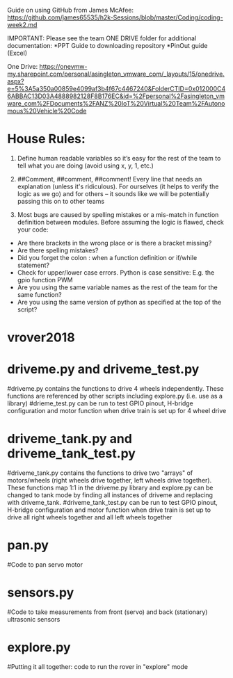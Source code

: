 Guide on using GitHub from James McAfee:
https://github.com/james65535/h2k-Sessions/blob/master/Coding/coding-week2.md

IMPORTANT: Please see the team ONE DRIVE folder for additional documentation:
*PPT Guide to downloading repository
*PinOut guide (Excel)

One Drive: https://onevmw-my.sharepoint.com/personal/asingleton_vmware_com/_layouts/15/onedrive.aspx?e=5%3A5a350a00859e4099af3b4f67c4467240&FolderCTID=0x012000C46ABBAC13D03A4888982128F8B176EC&id=%2Fpersonal%2Fasingleton_vmware_com%2FDocuments%2FANZ%20IoT%20Virtual%20Team%2FAutonomous%20Vehicle%20Code

# House Rules:

1. Define human readable variables so it’s easy for the rest of the team to tell what  you are doing (avoid using x, y, 1, etc.)
 
2. ##Comment, ##comment, ##comment! Every line that needs an explanation (unless it's ridiculous). For ourselves (it helps to verify the logic as we go) and for others – it sounds like we will be potentially passing this on to other teams

3. Most bugs are caused by spelling mistakes or a mis-match in function definition between modules. Before assuming the logic is flawed, check your code:
 
  * Are there brackets in the wrong place or is there a bracket missing?
  * Are there spelling mistakes?
  * Did you forget the colon : when a function definition or if/while statement?
  * Check for upper/lower case errors. Python is case sensitive: E.g. the gpio function PWM
  * Are you using the same variable names as the rest of the team for the same function?
  * Are you using the same version of python as specified at the top of the script?

# vrover2018
# driveme.py and driveme_test.py
  #driveme.py contains the functions to drive 4 wheels independently. These functions are referenced by other scripts including explore.py (i.e. use as a library)
  #drieme_test.py can be run to test GPIO pinout, H-bridge configuration and motor function when drive train is set up for 4 wheel drive

# driveme_tank.py and driveme_tank_test.py
  #driveme_tank.py contains the functions to drive two "arrays" of motors/wheels (right wheels drive together, left wheels drive together). These functions map 1:1 in the driveme.py library and explore.py can be changed to tank mode by finding all instances of driveme and replacing with driveme_tank.
  #driveme_tank_test.py can be run to test GPIO pinout, H-bridge configuration and motor function when drive train is set up to drive all right wheels together and all left wheels together

# pan.py
  #Code to pan servo motor
# sensors.py
  #Code to take measurements from front (servo) and back (stationary) ultrasonic sensors
# explore.py
  #Putting it all together: code to run the rover in "explore" mode
